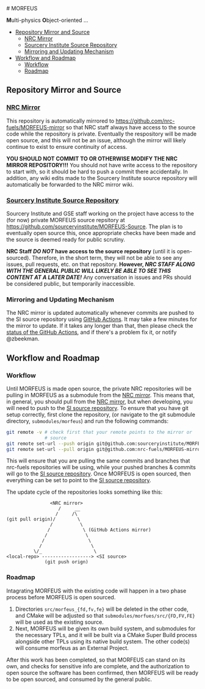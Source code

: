 <div align="centered">
# MORFEUS

**M**ulti-physics **O**bject-oriented ...
</div>

<!-- toc -->

- [Repository Mirror and Source](#repository-mirror-and-source)
  * [NRC Mirror](#nrc-mirror)
  * [Sourcery Institute Source Repository](#sourcery-institute-source-repositorysi-source-repository)
  * [Mirroring and Updating Mechanism](#mirroring-and-updating-mechanism)
- [Workflow and Roadmap](#workflow-and-roadmap)
  * [Workflow](#workflow)
  * [Roadmap](#roadmap)

<!-- tocstop -->

## Repository Mirror and Source

### [NRC Mirror]
This repository is automatically mirrored to
https://github.com/nrc-fuels/MORFEUS-mirror so that NRC staff always
have access to the source code while the repository is
private. Eventually the respository will be made open source, and this
will not be an issue, although the mirror will likely continue to
exist to ensure continuity of access.

__YOU SHOULD NOT COMMIT TO OR OTHERWISE MODIFY THE NRC MIRROR
REPOSITORY!!!__ You should not have write access to the repository to
start with, so it should be hard to push a commit there
accidentally. In addition, any wiki edits made to the Sourcery
Institute source repository will automatically be forwarded to the NRC
mirror wiki.

### [Sourcery Institute Source Repository][SI source repository]
Sourcery Institute and GSE staff working on the project have access to
the (for now) private MORFEUS source repsitory at
https://github.com/sourceryinstitute/MORFEUS-Source. The plan is to
eventually open source this, once appropriate checks have been made
and the source is deemed ready for public scrutiny.

__NRC Staff *DO NOT* have access to the source repository__ (until it
is open-sourced). Therefore, in the short term, they will not be able
to see any issues, pull requests, etc. on that repository. __However,
*NRC STAFF ALONG WITH THE GENERAL PUBLIC WILL LIKELY BE ABLE TO SEE
THIS CONTENT AT A LATER DATE!*__ Any conversation in issues and PRs
should be considered public, but temporarily inaccessible.

### Mirroring and Updating Mechanism
The NRC mirror is updated automatically whenever commits are pushed to
the SI source repository using [GitHub Actions]. It may take a few
minutes for the mirror to update. If it takes any longer than that,
then please check the [status of the GitHub Actions], and if there's a
problem fix it, or notify @zbeekman.


## Workflow and Roadmap

### Workflow
Until MORFEUS is made open source, the private NRC repositories will be pulling
in MORFEUS as a submodule from the [NRC mirror]. This means that, in
general, you should pull from the [NRC mirror], but when developing,
you will need to push to the [SI source repository]. To ensure that
you have git setup correctly, first clone the repository, (or navigate
to the git submodule directory, `submodules/morfeus`) and run the
following commands:

``` bash
git remote -v # check first that your remote points to the mirror or
              # source
git remote set-url --push origin git@github.com:sourceryinstitute/MORFEUS-Source.git
git remote set-url --pull origin git@github.com:nrc-fuels/MORFEUS-mirror.git
```

This will ensure that you are pulling the same commits and branches
that nrc-fuels repositories will be using, while your pushed branches
& commits will go to the [SI source repository]. Once MORFEUS is open
sourced, then everything can be set to point to the [SI source
repository].

The update cycle of the repositories looks something like this:

```
                <NRC mirror>
                   /     __
                  /     /\
(git pull origin)/        \
                /          \
               /            \ (GitHub Actions mirror)
              /              \
             /                \
            /                  \
          \/_                   \
<local-repo> ------------------> <SI source>
              (git push orign)
```

### Roadmap
Intagrating MORFEUS with the existing code will happen in a two phase
process before MORFEUS is open sourced.

1. Directories `src/morfeus_{fd,fv,fe}` will be deleted in the other
   code, and CMake will be adjusted so that
   `submodules/morfues/src/{FD,FV,FE}` will be used as the existing
   source.
1. Next, MORFEUS will be given its own build system, and submodules
   for the necessary TPLs, and it will be built via a CMake Super
   Build process alongside other TPLs using its native build
   system. The other code(s) will consume morfeus as an External
   Project.

After this work has been completed, so that MORFEUS can stand on its
own, and checks for sensitive info are complete, and the authorization
to open source the software has been confirmed, then MORFEUS will be
ready to be open sourced, and consumed by the general public.

[GitHub Actions]: https://github.com/features/actions
[status of the GitHub Actions]: https://github.com/sourceryinstitute/MORFEUS-Source/actions
[NRC Mirror]: https://github.com/nrc-fuels/MORFEUS-mirror
[SI source repository]: https://github.com/sourceryinstitute/MORFEUS-Source
